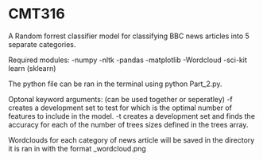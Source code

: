 # CMT316
A Random forrest classifier model for classifying BBC news articles into 5 separate categories.

Required modules:
  -numpy
  -nltk
  -pandas
  -matplotlib
  -Wordcloud
  -sci-kit learn (sklearn)

The python file can be ran in the terminal using python Part_2.py. 

Optonal keyword arguments: (can be used together or seperatley)
  -f creates a development set to test for which is the optimal number of features to include in the model.
  -t creates a development set and finds the accuracy for each of the number of trees sizes defined in the trees array.

Wordclouds for each category of news article will be saved in the directory it is ran in with the format <Category>_wordcloud.png
